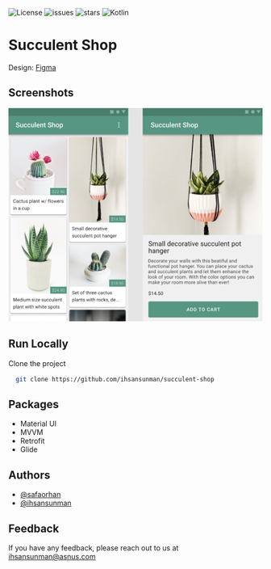 ![License](https://img.shields.io/github/license/ihsansunman/succulent-shop?style=for-the-badge) ![issues](https://img.shields.io/github/issues/ihsansunman/succulent-shop?style=for-the-badge) ![stars](https://img.shields.io/github/stars/ihsansunman/succulent-shop?style=for-the-badge) ![Kotlin](https://img.shields.io/badge/-Kotlin-7f52ff?logo=kotlin&logoColor=white&style=for-the-badge)




# Succulent Shop

Design: [Figma](https://www.figma.com/file/aKFn9Czmk2ms2hqp4sctcw/Succulent-Shop?node-id=0%3A1)

## Screenshots

![Screenshot](https://raw.githubusercontent.com/ihsansunman/succulent-shop/master/images/screenshot.png)

## Run Locally

Clone the project

```bash
  git clone https://github.com/ihsansunman/succulent-shop
```

## Packages

- Material UI
- MVVM
- Retrofit
- Glide

## Authors

- [@safaorhan](https://github.com/safaorhan)
- [@ihsansunman](https://www.github.com/ihsansunman)


## Feedback

If you have any feedback, please reach out to us at [ihsansunman@asnus.com](mailto:ihsansunman@asnus.com)
